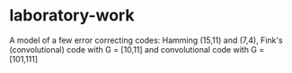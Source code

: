 # laboratory-work
A model of a few error correcting codes: Hamming (15,11) and (7,4), Fink's (convolutional) code with G = [10,11] and convolutional code with G = [101,111]
